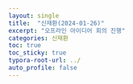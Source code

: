 ```yaml
---
layout: single
title:  "신재환(2024-01-26)"
excerpt: "오프라인 아이디어 회의 진행"
categories: 신재환
toc: true
toc_sticky: true
typora-root-url: ../
auto_profile: false
---
```

